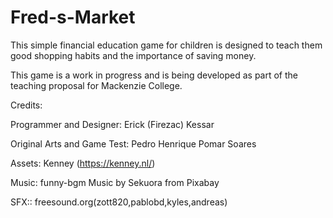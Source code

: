 # Fred-s-Market

This simple financial education game for children is designed to teach them good shopping habits and the importance of saving money.

This game is a work in progress and is being developed as part of the teaching proposal for Mackenzie College.

Credits:

Programmer and Designer: Erick (Firezac) Kessar

Original Arts and Game Test: Pedro Henrique Pomar Soares

Assets: Kenney (https://kenney.nl/)

Music: funny-bgm Music by Sekuora from Pixabay

SFX:: freesound.org(zott820,pablobd,kyles,andreas)
